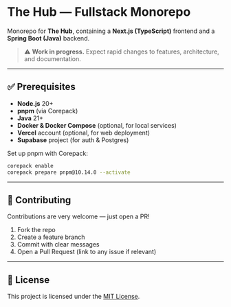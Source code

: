 # The Hub — Fullstack Monorepo

Monorepo for **The Hub**, containing a **Next.js (TypeScript)** frontend and a **Spring Boot (Java)** backend.

> ⚠️ **Work in progress.** Expect rapid changes to features, architecture, and documentation.

---

## ✅ Prerequisites

- **Node.js** 20+
- **pnpm** (via Corepack)
- **Java** 21+
- **Docker & Docker Compose** (optional, for local services)
- **Vercel** account (optional, for web deployment)
- **Supabase** project (for auth & Postgres)

Set up pnpm with Corepack:

```bash
corepack enable
corepack prepare pnpm@10.14.0 --activate
```
---




## 🤝 Contributing

Contributions are very welcome — just open a PR!

1. Fork the repo
2. Create a feature branch
3. Commit with clear messages
4. Open a Pull Request (link to any issue if relevant)


---

## 📜 License

This project is licensed under the [MIT License](LICENSE).